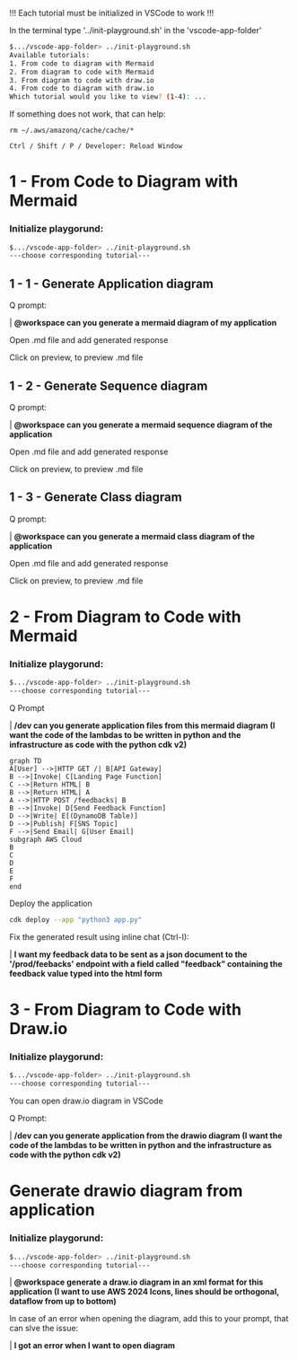 !!! Each tutorial must be initialized in VSCode to work !!!

In the terminal type '../init-playground.sh' in the 'vscode-app-folder'

```bash
$.../vscode-app-folder> ../init-playground.sh
Available tutorials:
1. From code to diagram with Mermaid
2. From diagram to code with Mermaid
3. From diagram to code with draw.io
4. From code to diagram with draw.io
Which tutorial would you like to view? (1-4): ...
```

If something does not work, that can help:

 ```rm ~/.aws/amazonq/cache/cache/*```
 
 ```Ctrl / Shift / P / Developer: Reload Window```

# 1 - From Code to Diagram with Mermaid

### Initialize playgorund:

```bash
$.../vscode-app-folder> ../init-playground.sh
---choose corresponding tutorial---
```

## 1 - 1 - Generate Application diagram

Q prompt:

| **@workspace can you generate a mermaid diagram of my application**

Open .md file and add generated response

Click on preview, to preview .md file

## 1 - 2 - Generate Sequence diagram

Q prompt:

| **@workspace can you generate a mermaid sequence diagram of the application**

Open .md file and add generated response

Click on preview, to preview .md file

## 1 - 3 - Generate Class diagram

Q prompt:

| **@workspace can you generate a mermaid class diagram of the application**

Open .md file and add generated response

Click on preview, to preview .md file

# 2 - From Diagram to Code with Mermaid

### Initialize playgorund:

```bash
$.../vscode-app-folder> ../init-playground.sh
---choose corresponding tutorial---
```

Q Prompt

| **/dev can you generate application files from this mermaid diagram (I want the code of the lambdas to be written in python and the infrastructure as code with the python cdk v2)**

```
graph TD
A[User] -->|HTTP GET /| B[API Gateway]
B -->|Invoke| C[Landing Page Function]
C -->|Return HTML| B
B -->|Return HTML| A
A -->|HTTP POST /feedbacks| B
B -->|Invoke| D[Send Feedback Function]
D -->|Write| E[(DynamoDB Table)]
D -->|Publish| F[SNS Topic]
F -->|Send Email| G[User Email]
subgraph AWS Cloud
B
C
D
E
F
end
```

Deploy the application
```bash
cdk deploy --app "python3 app.py"
```

Fix the generated result using inline chat (Ctrl-I):


| **I want my feedback data to be sent as a json document to the '/prod/feebacks' endpoint with a field called "feedback" containing the feedback value typed into the html form**

# 3 - From Diagram to Code with Draw.io

### Initialize playgorund:

```bash
$.../vscode-app-folder> ../init-playground.sh
---choose corresponding tutorial---
```

You can open draw.io diagram in VSCode

Q Prompt:

| **/dev can you generate application from the drawio diagram (I want the code of the lambdas to be written in python and the infrastructure as code with the python cdk v2)**


# Generate drawio diagram from application

### Initialize playgorund:

```bash
$.../vscode-app-folder> ../init-playground.sh
---choose corresponding tutorial---
```

| **@workspace generate a draw.io diagram in an xml format for this application (I want to use AWS 2024 Icons, lines should be orthogonal, dataflow from up to bottom)**

In case of an error when opening the diagram, add this to your prompt, that can slve the issue:

| **I got an error when I want to open diagram**

